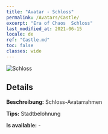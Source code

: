 ```yaml
---
title: "Avatar - Schloss"
permalink: /Avatars/Castle/
excerpt: "Era of Chaos  Schloss"
last_modified_at: 2021-06-15
locale: de
ref: "Castle.md"
toc: false
classes: wide
---
```

 ![Schloss](/images/a/avatarFrame_11.png)

## Details

 **Beschreibung:** Schloss-Avatarrahmen 

 **Tips:** Stadtbelohnung 

 **Is available:**  - 

